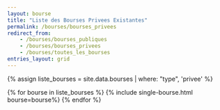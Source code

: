 ```yaml
---
layout: bourse
title: "Liste des Bourses Privees Existantes"
permalink: /bourses/bourses_privees
redirect_from:
    - /bourses/bourses_publiques
    - /bourses/bourses_privees
    - /bourses/toutes_les_bourses
entries_layout: grid
---
```


{% assign liste_bourses = site.data.bourses | where: "type",  'privee' %}


{% for bourse in liste_bourses %}
    {% include single-bourse.html bourse=bourse%}
{% endfor %}



<style>
.grid-container {
  display: grid;
  grid-template-columns: repeat(3, 1fr);
  grid-gap: 20px;
  padding: 100px 100px;
}
</style>
